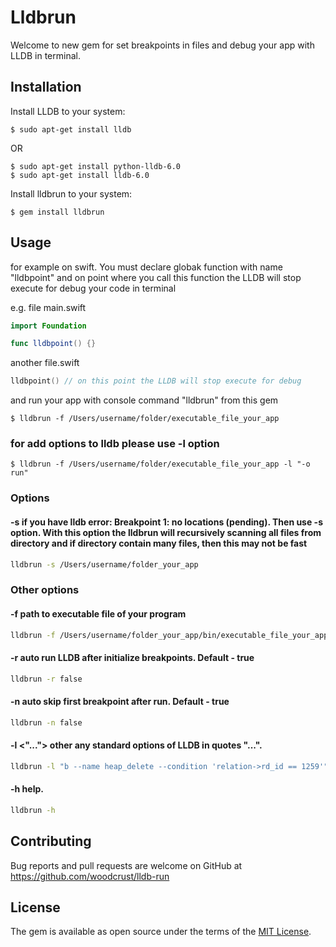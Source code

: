 # Lldbrun
 
Welcome to new gem for set breakpoints in files and debug your app with LLDB in terminal.

## Installation

Install LLDB to your system:

    $ sudo apt-get install lldb

OR

    $ sudo apt-get install python-lldb-6.0
    $ sudo apt-get install lldb-6.0

Install lldbrun to your system:

    $ gem install lldbrun

## Usage
for example on swift. You must declare globak function with name "lldbpoint" and on point where you call this function the LLDB will stop execute for debug your code in terminal

e.g. file main.swift

```swift
import Foundation

func lldbpoint() {}
```

another file.swift
```swift
lldbpoint() // on this point the LLDB will stop execute for debug
```
and run your app with console command "lldbrun" from this gem 

    $ lldbrun -f /Users/username/folder/executable_file_your_app 

### for add options to lldb please use -l option

    $ lldbrun -f /Users/username/folder/executable_file_your_app -l "-o run" 


### Options

#### -s <path to source files>   if you have lldb error: Breakpoint 1: no locations (pending). Then use -s option. With this option the lldbrun will recursively scanning all files from directory <path to source files> and if directory contain many files, then this may not be fast
```bash
lldbrun -s /Users/username/folder_your_app
```
### Other options
#### -f  <path to source files>  path to executable file of your program
```bash
lldbrun -f /Users/username/folder_your_app/bin/executable_file_your_app
```
#### -r  <false>  auto run LLDB after initialize breakpoints. Default - true
```bash
lldbrun -r false
```
#### -n  <false>  auto skip first breakpoint after run. Default - true
```bash
lldbrun -n false
```
#### -l  <"...">  other any standard options of LLDB in quotes "...".
```bash
lldbrun -l "b --name heap_delete --condition 'relation->rd_id == 1259'"
```
#### -h    help.
```bash
lldbrun -h
```
## Contributing

Bug reports and pull requests are welcome on GitHub at https://github.com/woodcrust/lldb-run

## License

The gem is available as open source under the terms of the [MIT License](https://opensource.org/licenses/MIT).
